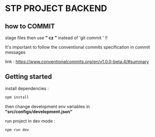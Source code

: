 # STP PROJECT BACKEND

## how to COMMIT

stage files then use **" cz "** instead of 'git commit ' !!

It's important to follow the conventional commits specification in commit messages

link : <https://www.conventionalcommits.org/en/v1.0.0-beta.4/#summary>

## Getting started

install dependencies :

```bash
npm install
```

then change development env variables in **"src/configs/development.json"**

run project in dev mode :

```bash
npm run dev
```
